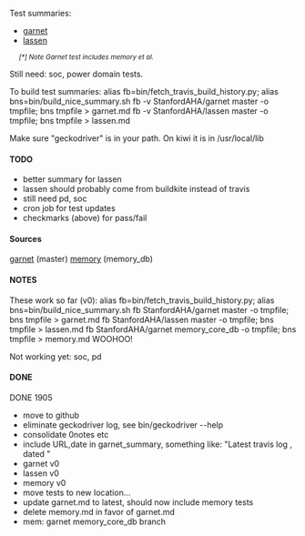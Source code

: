 Test summaries:
* [garnet](garnet.md[*])
* [lassen](lassen.md)

<small><i>
&nbsp;&nbsp;&nbsp;&nbsp; [*] Note Garnet test includes memory et al.
</i></small>

Still need: soc, power domain tests.

To build test summaries:
  alias fb=bin/fetch_travis_build_history.py; alias bns=bin/build_nice_summary.sh
  fb -v StanfordAHA/garnet master -o tmpfile; bns tmpfile > garnet.md
  fb -v StanfordAHA/lassen master -o tmpfile; bns tmpfile > lassen.md


Make sure "geckodriver" is in your path. On kiwi it is in /usr/local/lib

#### TODO
- better summary for lassen
- lassen should probably come from buildkite instead of travis
- still need pd, soc
- cron job for test updates
- checkmarks (above) for pass/fail


#### Sources
[garnet](https://travis-ci.com/StanfordAHA/garnet/branches) (master)
[memory](https://travis-ci.com/StanfordAHA/garnet/branches) (memory_db)



#### NOTES
These work so far (v0):
  alias fb=bin/fetch_travis_build_history.py; alias bns=bin/build_nice_summary.sh
  fb StanfordAHA/garnet master -o tmpfile; bns tmpfile > garnet.md
  fb StanfordAHA/lassen master -o tmpfile; bns tmpfile > lassen.md
  fb StanfordAHA/garnet memory_core_db -o tmpfile; bns tmpfile > memory.md WOOHOO!

Not working yet: soc, pd


#### DONE

DONE 1905
- move to github
- eliminate geckodriver log, see bin/geckodriver --help
- consolidate 0notes etc
- include URL,date in garnet_summary, something like:
  "Latest travis log <url>, dated <date>"
- garnet v0
- lassen v0
- memory v0
- move tests to new location...
- update garnet.md to latest, should now include memory tests
- delete memory.md in favor of garnet.md
- mem: garnet memory_core_db branch


</pre>








